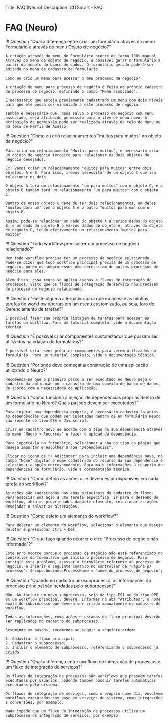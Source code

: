Title: FAQ (Neuro)
Description: CITSmart - FAQ

# FAQ (Neuro)

!!! Question "Qual a diferença entre criar um formulário através do menu Formulário e através do menu Objeto de negócio?"

    A criação através do menu de Formulário ocorre de forma 100% manual. Através do menu de objeto de negócio, é possível gerar o formulário a partir do modelo do banco de dados. O formulário gerado poderá ser editado no menu de cadastro de formulário.

	Como eu crio um menu para acessar o meu processo de negócio?

	A criação do menu para processo de negócio é feita no próprio cadastro de processo de negócio, definindo o campo "Menu associado".

	É necessário que esteja previamente cadastrado um menu com dois níveis para que ele possa ser vinculado a este processo de negócio.

	Também é necessário que, após salvo o processo de negócio com menu associado, seja atribuído permissão para o item de menu novo. A atribuição de permissão pode ser realizada através da tela de Menu ou da tela de Perfil de Acesso.

!!! Question "Como eu crio relacionamentos "muitos para muitos" no objeto de negócio?"

	Para criar um relacionamento "Muitos para muitos", é necessário criar um objeto de negócio terceiro para relacionar os dois objetos de negócio desejados.

	Ex: Vamos criar um relacionamento "muitos para muitos" entre dois objetos, A e B. Para isso, iremos necessitar de um objeto C que irá relacionar os dois.

	O objeto A terá um relacionamento "um para muitos" com o objeto C, e o objeto B também terá um relacionamento "um para muitos" com o objeto C.

	Dentro de nosso objeto C deve de ter dois relacionamentos, um deles "muitos para um" com o objeto A e o outro "muitos para um" com o objeto B.

	Assim, pode-se relacionar um dado do objeto A a vários dados do objeto B, e um dado do objeto B a vários dados do objeto A, através do objeto de negócio C, tendo efetivamente um relacionamento "muitos para muitos"

!!! Question "Todo workflow precisa ter um processo de negócio relacionado?"

	Nem todo workflow precisa ter um processo de negócio relacionado. Pode-se dizer que todo workflow principal precisa de um processo de negócio, porém os subprocessos não necessitam de outros processos de negócio para eles.   
	
	Além disso, essa regra se aplica apenas a fluxos de integração de processos, visto que os fluxos de integração de serviço não precisam de processo de negócio relacionado.

!!! Question "Existe alguma alternativa para que eu acesse as minhas tarefas do workflow abertas em um menu customizado, ou seja, fora do Gerenciamento de tarefas?"

	É possível fazer sua própria listagem de tarefas para acessar as tarefas do workflow. Para um tutorial completo, vide a documentação técnica.  

!!! Question "É possível criar componentes customizados que possam ser utilizados na criação de formulários?"

	É possível criar seus próprios componentes para serem utilizados no formulário. Para um tutorial completo, vide a documentação técnica.

!!! Question "Por onde devo começar a construção de uma aplicação utilizando o Neuro?"

	Recomenda-se que o primeiro passo a ser executado no Neuro seja o cadastro da aplicação ou o cadastro de uma conexão de banco de dados, de acordo com a necessidade da aplicação.  

!!! Question "Como funciona a injeção de dependências próprias dentro de um formulário no Neuro? Quais passos devem ser executados?"

	Para injetar uma dependência própria, é necessário cadastrá-la antes. As dependências que podem ser injetadas dentro de um formulário Neuro são somente do tipo CSS e Javascript.

	Criar um cadastro novo de acordo com o tipo da sua dependência através do menu "Neuro > Recursos" e fazer o upload da dependência.

	Para importá-la no formulário, selecionar a aba do tipo da página que deseja importar e escolher a aba "Dependências". 

	Clicar no ícone de "+ Adicionar" para incluir uma dependência nova, no campo "Nome" digitar o nome cadastrado do recurso da sua dependência e selecionar a opção correspondente. Para mais informações à respeito de dependências de formulário, vide a documentação técnica.

!!! Question "Como defino as ações que devem estar disponíveis em cada tarefa do workflow?"

	As ações são cadastradas nas abas principais do cadastro do fluxo. Para associar uma ação a uma tarefa específica, ir para o desenho do workflow, abra as propriedades daquele elemento, selecionar as ações desejadas e salvar as alterações.

!!! Question "Como deleto um elemento do workflow?"

	Para deletar um elemento do workflow, selecionar o elemento que deseja deletar e pressionar Ctrl + Del.

!!! Question "O que faço quando ocorrer o erro "Processo de negócio não informado"?"

	Este erro ocorre porque o processo de negócio não está referenciado no controller do formulário que inicia o processo de negócio. Para corrigir este problema, acessar o formulário referente ao processo de negócio, e inserir o seguinte comando no controller da "Página p/ processo": $scope.businessProcessName = 'nome_do_processo_de_negocio';

!!! Question "Quando eu cadastro um subprocesso, as informações do processo principal são herdadas pelo subprocesso?"

	Não. Ao incluir um novo subprocesso, seja do tipo ESI ou do tipo BPE em um workflow principal, deverá, informar na aba "Atributos", o nome exato do subprocesso que deverá ser criado manualmente no cadastro do workflow.

	Todas as informações, como ações e estados do fluxo principal deverão ser replicados no cadastro do subprocesso.

	Resumindo em passos, recomenda-se seguir a seguinte ordem:

	1. Cadastrar o fluxo principal;
	2. Cadastrar o subprocesso;
	3. Incluir o elemento de subprocesso, referenciando o subprocesso já criado.

!!! Question "Qual a diferença entre um fluxo de integração de processos e um fluxo de integração de serviços?"

	Os fluxos de integração de processos são workflows que possuem tarefas executadas por usuários, podendo também possuir tarefas automáticas executadas pelo sistema.

	Os fluxos de integração de serviços, como o próprio nome diz, envolvem workflows executados com base em serviços de sistema, como integrações e conversões, por exemplo.

	Nada impede que um fluxo de integração de processos utilize um subprocesso de integração de serviços, por exemplo.
	
